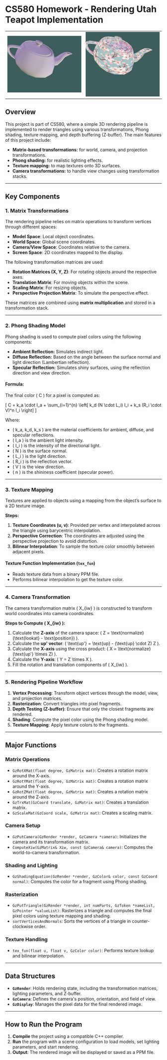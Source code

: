 # CS580 Homework - Rendering Utah Teapot Implementation

<table>
  <tr>
    <td><img src="./images/Phong%20Shading.png" alt="Phong Shading" width="350"/></td>
    <td><img src="./images/Texture%20Mapping.png" alt="Texture Mapping" width="350"/></td>
  </tr>
</table>

## Overview
This project is part of CS580, where a simple 3D rendering pipeline is implemented to render triangles using various transformations, Phong shading, texture mapping, and depth buffering (Z-buffer). The main features of this project include:

- **Matrix-based transformations:** for world, camera, and projection transformations.
- **Phong shading:** for realistic lighting effects.
- **Texture mapping:** to map textures onto 3D surfaces.
- **Camera transformations:** to handle view changes using transformation stacks.

---

## Key Components

### 1. **Matrix Transformations**
The rendering pipeline relies on matrix operations to transform vertices through different spaces:

- **Model Space**: Local object coordinates.
- **World Space**: Global scene coordinates.
- **Camera/View Space**: Coordinates relative to the camera.
- **Screen Space**: 2D coordinates mapped to the display.

The following transformation matrices are used:
- **Rotation Matrices (X, Y, Z)**: For rotating objects around the respective axes.
- **Translation Matrix**: For moving objects within the scene.
- **Scaling Matrix**: For resizing objects.
- **Perspective Projection Matrix**: To simulate the perspective effect.

These matrices are combined using **matrix multiplication** and stored in a transformation stack.

---

### 2. **Phong Shading Model**
Phong shading is used to compute pixel colors using the following components:

- **Ambient Reflection:** Simulates indirect light.
- **Diffuse Reflection:** Based on the angle between the surface normal and light direction (Lambertian reflection).
- **Specular Reflection:** Simulates shiny surfaces, using the reflection direction and view direction.

#### Formula:
The final color \( C \) for a pixel is computed as:

\[
C = k_a \cdot I_a + \sum_{i=1}^{n} \left[ k_d (N \cdot L_i) I_i + k_s (R_i \cdot V)^n I_i \right]
\]

Where:
- \( k_a, k_d, k_s \) are the material coefficients for ambient, diffuse, and specular reflections.
- \( I_a \) is the ambient light intensity.
- \( I_i \) is the intensity of the directional light.
- \( N \) is the surface normal.
- \( L_i \) is the light direction.
- \( R_i \) is the reflection vector.
- \( V \) is the view direction.
- \( n \) is the shininess coefficient (specular power).

---

### 3. **Texture Mapping**
Textures are applied to objects using a mapping from the object’s surface to a 2D texture image.

**Steps:**
1. **Texture Coordinates (u, v)**: Provided per vertex and interpolated across the triangle using barycentric interpolation.
2. **Perspective Correction**: The coordinates are adjusted using the perspective projection to avoid distortion.
3. **Bilinear Interpolation**: To sample the texture color smoothly between adjacent pixels.

#### Texture Function Implementation (`tex_fun`)
- Reads texture data from a binary PPM file.
- Performs bilinear interpolation to get the texture color.

---

### 4. **Camera Transformation**
The camera transformation matrix \( X_{iw} \) is constructed to transform world coordinates into camera coordinates.

**Steps to Compute \( X_{iw} \):**
1. Calculate the **Z-axis** of the camera space: \( Z = \text{normalize}(\text{lookat} - \text{position}) \).
2. Calculate the **up' vector**: \( \text{up'} = \text{up} - (\text{up} \cdot Z) Z \).
3. Calculate the **X-axis** using the cross product: \( X = \text{normalize}(\text{up'} \times Z) \).
4. Calculate the **Y-axis**: \( Y = Z \times X \).
5. Fill the rotation and translation components of \( X_{iw} \).

---

### 5. **Rendering Pipeline Workflow**
1. **Vertex Processing**: Transform object vertices through the model, view, and projection matrices.
2. **Rasterization**: Convert triangles into pixel fragments.
3. **Depth Testing (Z-buffer)**: Ensure that only the closest fragments are rendered.
4. **Shading**: Compute the pixel color using the Phong shading model.
5. **Texture Mapping**: Apply texture colors to the fragments.

---

## Major Functions

### **Matrix Operations**
- `GzRotXMat(float degree, GzMatrix mat)`: Creates a rotation matrix around the X-axis.
- `GzRotYMat(float degree, GzMatrix mat)`: Creates a rotation matrix around the Y-axis.
- `GzRotZMat(float degree, GzMatrix mat)`: Creates a rotation matrix around the Z-axis.
- `GzTrxMat(GzCoord translate, GzMatrix mat)`: Creates a translation matrix.
- `GzScaleMat(GzCoord scale, GzMatrix mat)`: Creates a scaling matrix.

### **Camera Setup**
- `GzPutCamera(GzRender *render, GzCamera *camera)`: Initializes the camera and its transformation matrix.
- `ComputeXiw(GzMatrix& Xiw, const GzCamera& camera)`: Computes the world-to-camera transformation.

### **Shading and Lighting**
- `GzShadingEquation(GzRender *render, GzColor& color, const GzCoord normal)`: Computes the color for a fragment using Phong shading.

### **Rasterization**
- `GzPutTriangle(GzRender *render, int numParts, GzToken *nameList, GzPointer *valueList)`: Rasterizes a triangle and computes the final pixel colors using texture mapping and shading.
- `sortVerticesAndNormals`: Sorts the vertices of a triangle in counter-clockwise order.

### **Texture Handling**
- `tex_fun(float u, float v, GzColor color)`: Performs texture lookup and bilinear interpolation.

---

## Data Structures
- **`GzRender`**: Holds rendering state, including the transformation matrices, lighting parameters, and Z-buffer.
- **`GzCamera`**: Defines the camera's position, orientation, and field of view.
- **`GzDisplay`**: Manages the pixel data for the final rendered image.

---

## How to Run the Program
1. **Compile** the project using a compatible C++ compiler.
2. **Run** the program with a scene configuration to load models, set lighting parameters, and start rendering.
3. **Output**: The rendered image will be displayed or saved as a PPM file.
